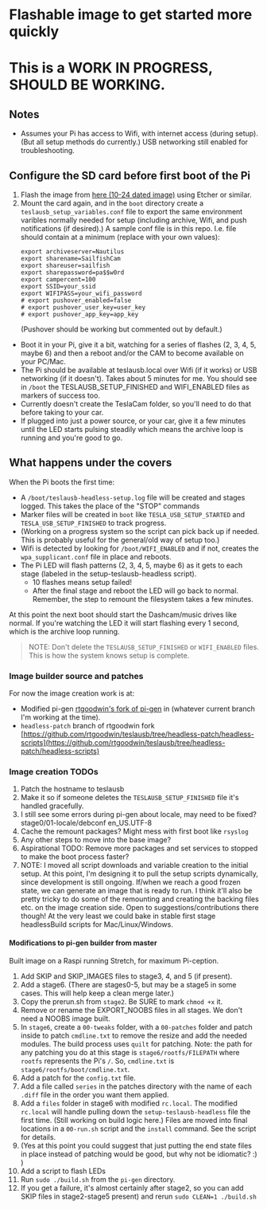 # Flashable image to get started more quickly

# This is a WORK IN PROGRESS, SHOULD BE WORKING. 


## Notes 

* Assumes your Pi has access to Wifi, with internet access (during setup). (But all setup methods do currently.) USB networking still enabled for troubleshooting.


## Configure the SD card before first boot of the Pi


1. Flash the image from [here (10-24 dated image)](https://www.dropbox.com/s/6f8kxenvtz8pkj9/image_2018-10-24-teslausb_headless-lite.zip?dl=0) using Etcher or similar. 
1. Mount the card again, and in the `boot` directory create a `teslausb_setup_variables.conf` file to export the same environment varibles normally needed for setup (including archive, Wifi, and push notifications (if desired).) A sample conf file is in this repo.  I.e. file should contain at a minimum (replace with your own values):
    ```
    export archiveserver=Nautilus
    export sharename=SailfishCam
    export shareuser=sailfish
    export sharepassword=pa$$w0rd
    export campercent=100
    export SSID=your_ssid
    export WIFIPASS=your_wifi_password
    # export pushover_enabled=false
    # export pushover_user_key=user_key
    # export pushover_app_key=app_key
    ```
    (Pushover should be working but commented out by default.)
* Boot it in your Pi, give it a bit, watching for a series of flashes (2, 3, 4, 5, maybe 6) and then a reboot and/or the CAM to become available on your PC/Mac.
* The Pi should be available at teslausb.local over Wifi (if it works) or USB networking (if it doesn't). Takes about 5 minutes for me. You should see in `/boot` the TESLAUSB_SETUP_FINISHED and WIFI_ENABLED files as markers of success too.
* Currently doesn't create the TeslaCam folder, so you'll need to do that before taking to your car.
* If plugged into just a power source, or your car, give it a few minutes until the LED starts pulsing steadily which means the archive loop is running and you're good to go. 

## What happens under the covers

When the Pi boots the first time: 
* A `/boot/teslausb-headless-setup.log` file will be created and stages logged. This takes the place of the "STOP" commands 
* Marker files will be created in `boot` like `TESLA_USB_SETUP_STARTED` and `TESLA_USB_SETUP_FINISHED` to track progress. 
* (Working on a progress system so the script can pick back up if needed. This is probably useful for the general/old way of setup too.)
* Wifi is detected by looking for `/boot/WIFI_ENABLED` and if not, creates the `wpa_supplicant.conf` file in place and reboots. 
* The Pi LED will flash patterns (2, 3, 4, 5, maybe 6) as it gets to each stage (labeled in the setup-teslausb-headless script). 
  * 10 flashes means setup failed!
  * After the final stage and reboot the LED will go back to normal. Remember, the step to remount the filesystem takes a few minutes.

At this point the next boot should start the Dashcam/music drives like normal. If you're watching the LED it will start flashing every 1 second, which is the archive loop running. 

> NOTE: Don't delete the `TESLAUSB_SETUP_FINISHED` or `WIFI_ENABLED` files. This is how the system knows setup is complete. 

### Image builder source and patches

For now the image creation work is at:
* Modified pi-gen [rtgoodwin's fork of pi-gen](https://github.com/rtgoodwin/pi-gen) in (whatever current branch I'm working at the time). 
* `headless-patch` branch of rtgoodwin fork [https://github.com/rtgoodwin/teslausb/tree/headless-patch/headless-scripts](https://github.com/rtgoodwin/teslausb/tree/headless-patch/headless-scripts)


### Image creation TODOs
1. Patch the hostname to teslausb
1. Make it so if someone deletes the `TESLAUSB_SETUP_FINISHED` file it's handled gracefully. 
1. I still see some errors during pi-gen about locale, may need to be fixed? stage0/01-locale/debconf en_US.UTF-8
1. Cache the remount packages? Might mess with first boot like `rsyslog`
1. Any other steps to move into the base image?
1. Aspirational TODO: Remove more packages and set services to stopped to make the boot process faster? 
1. NOTE: I moved all script downloads and variable creation to the initial setup. At this point, I'm designing it to pull the setup scripts dynamically, since development is still ongoing. If/when we reach a good frozen state, we can generate an image that is ready to run. I think it'll also be pretty tricky to do some of the remounting and creating the backing files etc. on the image creation side. Open to suggestions/contributions there though! At the very least we could bake in stable first stage headlessBuild scripts for Mac/Linux/Windows.


#### Modifications to pi-gen builder from master

Built image on a Raspi running Stretch, for maximum Pi-ception. 

1. Add SKIP and SKIP_IMAGES files to stage3, 4, and 5 (if present). 
1. Add a stage6. (There are stages0-5, but may be a stage5 in some cases. This will help keep a clean merge later.)
1. Copy the prerun.sh from `stage2`. Be SURE to mark `chmod +x` it. 
1. Remove or rename the EXPORT_NOOBS files in all stages. We don't need a NOOBS image built. 
1. In `stage6`, create a `00-tweaks` folder, with a `00-patches` folder and patch inside to patch `cmdline.txt` to remove the resize and add the needed modules. The build process uses `quilt` for patching. Note: the path for any patching you do at this stage is `stage6/rootfs/FILEPATH` where `rootfs` represents the Pi's `/`. So, `cmdline.txt` is `stage6/rootfs/boot/cmdline.txt`.
1. Add a patch for the `config.txt` file.
1. Add a file called `series` in the patches directory with the name of each `.diff` file in the order you want them applied.
1. Add a `files` folder in stage6 with modified `rc.local`. The modified `rc.local` will handle pulling down the `setup-teslausb-headless` file the first time. (Still working on build logic here.) Files are moved into final locations in a `00-run.sh` script and the `install` command. See the script for details. 
1. (Yes at this point you could suggest that just putting the end state files in place instead of patching would be good, but why not be idiomatic? :)  )
1. Add a script to flash LEDs
1. Run `sudo ./build.sh` from the `pi-gen` directory.
1. If you get a failure, it's almost certainly after stage2, so you can add SKIP files in stage2-stage5 present) and rerun `sudo CLEAN=1 ./build.sh`